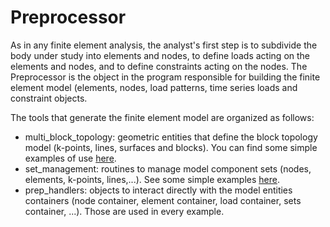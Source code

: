 # Preprocessor

As in any finite element analysis, the analyst's first step is to subdivide the body under study into elements and nodes, to define loads acting on the elements and nodes, and to define constraints acting on the nodes. The Preprocessor is the object in the program responsible for building the finite element model (elements, nodes, load patterns, time series loads and constraint objects.

The tools that generate the finite element model are organized as follows:

  - multi_block_topology: geometric entities that define the block topology model (k-points, lines, surfaces and blocks). You can find some simple examples of use [here](https://github.com/xcfem/xc/tree/master/verif/tests/preprocessor/geom_entities).
  - set_management: routines to manage model component sets (nodes, elements, k-points, lines,...). See some simple examples [here](https://github.com/xcfem/xc/tree/master/verif/tests/preprocessor/sets).
  - prep_handlers: objects to interact directly with the model entities containers (node container, element container, load container, sets container, ...). Those are used in every example.
  

